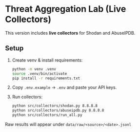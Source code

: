 # Threat Aggregation Lab (Live Collectors)

This version includes **live collectors** for Shodan and AbuseIPDB.

## Setup
1. Create venv & install requirements:
   ```bash
   python -m venv .venv
   source .venv/bin/activate
   pip install -r requirements.txt
   ```

2. Copy `.env.example` → `.env` and paste your API keys.

3. Run collectors:
   ```bash
   python src/collectors/shodan.py 8.8.8.8
   python src/collectors/abuseipdb.py 8.8.8.8
   python src/collectors/run_all.py
   ```

Raw results will appear under `data/raw/<source>/<date>.jsonl`
